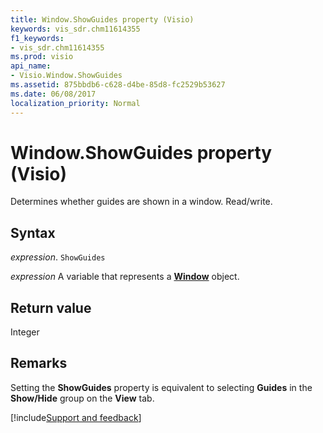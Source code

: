 ```yaml
---
title: Window.ShowGuides property (Visio)
keywords: vis_sdr.chm11614355
f1_keywords:
- vis_sdr.chm11614355
ms.prod: visio
api_name:
- Visio.Window.ShowGuides
ms.assetid: 875bbdb6-c628-d4be-85d8-fc2529b53627
ms.date: 06/08/2017
localization_priority: Normal
---
```



# Window.ShowGuides property (Visio)

Determines whether guides are shown in a window. Read/write.


## Syntax

_expression_. `ShowGuides`

_expression_ A variable that represents a **[Window](Visio.Window.md)** object.


## Return value

Integer


## Remarks

Setting the  **ShowGuides** property is equivalent to selecting **Guides** in the **Show/Hide** group on the **View** tab.

[!include[Support and feedback](~/includes/feedback-boilerplate.md)]
